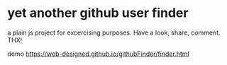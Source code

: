 # yet another github user finder

a plain js project for excercising purposes. Have a look, share, comment. THX!

demo https://web-designed.github.io/githubFinder/finder.html
